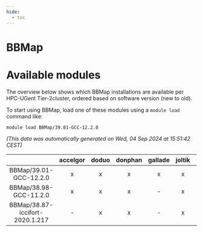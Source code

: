```yaml
---
hide:
  - toc
---
```


BBMap
=====

# Available modules


The overview below shows which BBMap installations are available per HPC-UGent Tier-2cluster, ordered based on software version (new to old).

To start using BBMap, load one of these modules using a `module load` command like:

```shell
module load BBMap/39.01-GCC-12.2.0
```

*(This data was automatically generated on Wed, 04 Sep 2024 at 15:51:42 CEST)*  

| |accelgor|doduo|donphan|gallade|joltik|shinx|skitty|
| :---: | :---: | :---: | :---: | :---: | :---: | :---: | :---: |
|BBMap/39.01-GCC-12.2.0|x|x|x|x|x|-|x|
|BBMap/38.98-GCC-11.2.0|x|x|x|-|x|-|x|
|BBMap/38.87-iccifort-2020.1.217|-|x|x|-|x|-|x|
